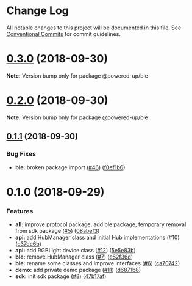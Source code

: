 # Change Log

All notable changes to this project will be documented in this file.
See [Conventional Commits](https://conventionalcommits.org) for commit guidelines.

<a name="0.3.0"></a>
# [0.3.0](https://github.com/clebert/powered-up/compare/v0.2.0...v0.3.0) (2018-09-30)

**Note:** Version bump only for package @powered-up/ble





<a name="0.2.0"></a>
# [0.2.0](https://github.com/clebert/powered-up/compare/v0.1.1...v0.2.0) (2018-09-30)

**Note:** Version bump only for package @powered-up/ble





<a name="0.1.1"></a>
## [0.1.1](https://github.com/clebert/powered-up/compare/v0.1.0...v0.1.1) (2018-09-30)


### Bug Fixes

* **ble:** broken package import ([#46](https://github.com/clebert/powered-up/issues/46)) ([f0ef1b6](https://github.com/clebert/powered-up/commit/f0ef1b6))





<a name="0.1.0"></a>
# 0.1.0 (2018-09-29)


### Features

* **all:** improve protocol package, add ble package, temporary removal from sdk package ([#5](https://github.com/clebert/powered-up/issues/5)) ([08abef3](https://github.com/clebert/powered-up/commit/08abef3))
* **api:** add HubManager class and initial Hub implementations ([#10](https://github.com/clebert/powered-up/issues/10)) ([c37de6b](https://github.com/clebert/powered-up/commit/c37de6b))
* **api:** add RGBLight device class ([#12](https://github.com/clebert/powered-up/issues/12)) ([5e5e83b](https://github.com/clebert/powered-up/commit/5e5e83b))
* **ble:** remove HubManager class ([#7](https://github.com/clebert/powered-up/issues/7)) ([e62f36d](https://github.com/clebert/powered-up/commit/e62f36d))
* **ble:** rename some classes and improve interfaces ([#6](https://github.com/clebert/powered-up/issues/6)) ([ca70742](https://github.com/clebert/powered-up/commit/ca70742))
* **demo:** add private demo package ([#11](https://github.com/clebert/powered-up/issues/11)) ([d6871b8](https://github.com/clebert/powered-up/commit/d6871b8))
* **sdk:** init sdk package ([#8](https://github.com/clebert/powered-up/issues/8)) ([47b17af](https://github.com/clebert/powered-up/commit/47b17af))
